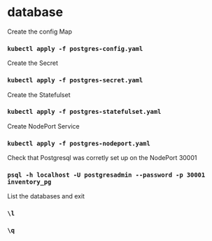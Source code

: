# database

Create the config Map
### `kubectl apply -f postgres-config.yaml`

Create the Secret
### `kubectl apply -f postgres-secret.yaml`

Create the Statefulset
### `kubectl apply -f postgres-statefulset.yaml`

Create NodePort Service
### `kubectl apply -f postgres-nodeport.yaml`

Check that Postgresql was corretly set up on the NodePort 30001
### `psql -h localhost -U postgresadmin --password -p 30001 inventory_pg`
List the databases and exit
### `\l`
### `\q`
